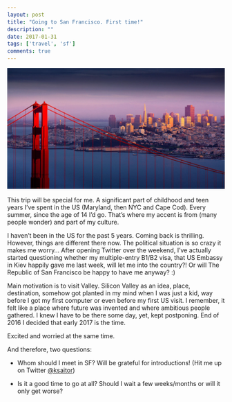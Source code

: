 ```yaml
---
layout: post
title: "Going to San Francisco. First time!"
description: ""
date: 2017-01-31
tags: ['travel', 'sf']
comments: true
---
```


![SanFrancisco](/images/SanFrancisco_0.jpg)

This trip will be special for me. A significant part of childhood and teen years I’ve spent in the US (Maryland, then NYC and Cape Cod). Every summer, since the age of 14 I’d go. That’s where my accent is from (many people wonder) and part of my culture.

I haven’t been in the US for the past 5 years. Coming back is thrilling. However, things are different there now. The political situation is so crazy it makes me worry… After opening Twitter over the weekend, I’ve actually started questioning whether my multiple-entry B1/B2 visa, that US Embassy in Kiev happily gave me last week, will let me into the country?! Or will The Republic of San Francisco be happy to have me anyway? :)

Main motivation is to visit Valley. Silicon Valley as an idea, place, destination, somehow got planted in my mind when I was just a kid, way before I got my first computer or even before my first US visit. I remember, it felt like a place where future was invented and where ambitious people gathered. I knew I have to be there some day, yet, kept postponing. End of 2016 I decided that early 2017 is the time.

Excited and worried at the same time.

And therefore, two questions:

- Whom should I meet in SF? Will be grateful for introductions! (Hit me up on Twitter [@ksaitor](https://twitter.com/ksaitor))

- Is it a good time to go at all? Should I wait a few weeks/months or will it only get worse?

